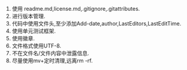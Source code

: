 <!--
 * @Github: https://github.com/Certseeds/backup
 * @Organization: SUSTech
 * @Author: nanoseeds
 * @Date: 2020-02-04 13:16:15
 * @LastEditors: nanoseeds
 * @LastEditTime: 2020-03-19 18:53:00
 -->
1. 使用 readme.md,license.md,.gitignore,.gitattributes.
2. 进行版本管理.
3. 代码中使用文件头,至少添加Add-date,author,LastEditors,LastEditTime.
4. 使用单元测试框架.
5. 使用徽章.
6. 文件格式使用UTF-8.
7. 不在文件名/文件内容中泄露信息.
8. 尽量使用mv+定时清理,远离rm -rf.